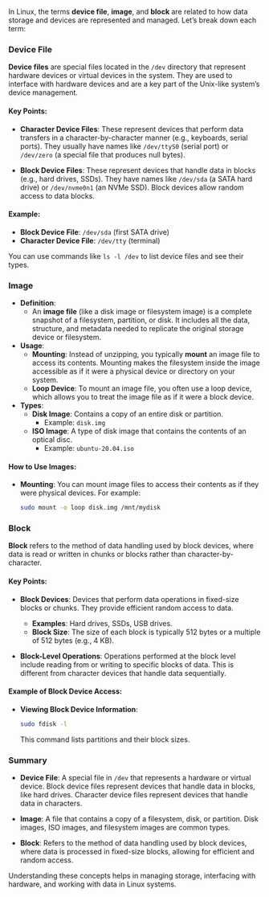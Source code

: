 In Linux, the terms **device file**, **image**, and **block** are related to how data storage and devices are represented and managed. Let’s break down each term:
### Device File

**Device files** are special files located in the `/dev` directory that represent hardware devices or virtual devices in the system. They are used to interface with hardware devices and are a key part of the Unix-like system’s device management.

#### Key Points:

- **Character Device Files**: These represent devices that perform data transfers in a character-by-character manner (e.g., keyboards, serial ports). They usually have names like `/dev/ttyS0` (serial port) or `/dev/zero` (a special file that produces null bytes).

- **Block Device Files**: These represent devices that handle data in blocks (e.g., hard drives, SSDs). They have names like `/dev/sda` (a SATA hard drive) or `/dev/nvme0n1` (an NVMe SSD). Block devices allow random access to data blocks.

#### Example:
- **Block Device File**: `/dev/sda` (first SATA drive)
- **Character Device File**: `/dev/tty` (terminal)

You can use commands like `ls -l /dev` to list device files and see their types.

### Image
- **Definition**:
    - An **image file** (like a disk image or filesystem image) is a complete snapshot of a filesystem, partition, or disk. It includes all the data, structure, and metadata needed to replicate the original storage device or filesystem.
- **Usage**:
    - **Mounting**: Instead of unzipping, you typically **mount** an image file to access its contents. Mounting makes the filesystem inside the image accessible as if it were a physical device or directory on your system.
    - **Loop Device**: To mount an image file, you often use a loop device, which allows you to treat the image file as if it were a block device.
- **Types**:
    - **Disk Image**: Contains a copy of an entire disk or partition.
        - Example: `disk.img`
    - **ISO Image**: A type of disk image that contains the contents of an optical disc.
        - Example: `ubuntu-20.04.iso`

#### How to Use Images:
- **Mounting**: You can mount image files to access their contents as if they were physical devices. For example:
  ```bash
  sudo mount -o loop disk.img /mnt/mydisk
  ```

### Block

**Block** refers to the method of data handling used by block devices, where data is read or written in chunks or blocks rather than character-by-character.

#### Key Points:

- **Block Devices**: Devices that perform data operations in fixed-size blocks or chunks. They provide efficient random access to data.
  - **Examples**: Hard drives, SSDs, USB drives.
  - **Block Size**: The size of each block is typically 512 bytes or a multiple of 512 bytes (e.g., 4 KB).

- **Block-Level Operations**: Operations performed at the block level include reading from or writing to specific blocks of data. This is different from character devices that handle data sequentially.

#### Example of Block Device Access:
- **Viewing Block Device Information**:
  ```bash
  sudo fdisk -l
  ```
  This command lists partitions and their block sizes.

### Summary

- **Device File**: A special file in `/dev` that represents a hardware or virtual device. Block device files represent devices that handle data in blocks, like hard drives. Character device files represent devices that handle data in characters.

- **Image**: A file that contains a copy of a filesystem, disk, or partition. Disk images, ISO images, and filesystem images are common types.

- **Block**: Refers to the method of data handling used by block devices, where data is processed in fixed-size blocks, allowing for efficient and random access.

Understanding these concepts helps in managing storage, interfacing with hardware, and working with data in Linux systems.